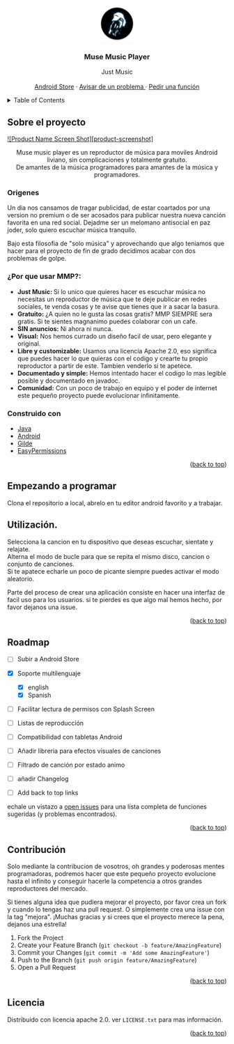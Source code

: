 <div id="top"></div>
<!-- https://raw.githubusercontent.com/othneildrew/Best-README-Template/master
*** Thanks for checking out the Best-README-Template. If you have a suggestion
*** that would make this better, please fork the repo and create a pull request
*** or simply open an issue with the tag "enhancement".
*** Don't forget to give the project a star!
*** Thanks again! Now go create something AMAZING! :D
-->



<!-- PROJECT SHIELDS -->
<!--
*** I'm using markdown "reference style" links for readability.
*** Reference links are enclosed in brackets [ ] instead of parentheses ( ).
*** See the bottom of this document for the declaration of the reference variables
*** for contributors-url, forks-url, etc. This is an optional, concise syntax you may use.
*** https://www.markdownguide.org/basic-syntax/#reference-style-links

[![Contributors][contributors-shield]][contributors-url]
[![Forks][forks-shield]][forks-url]
[![Stargazers][stars-shield]][stars-url]
[![Issues][issues-shield]][issues-url]
[![MIT License][license-shield]][license-url]
[![LinkedIn][linkedin-shield]][linkedin-url]
-->




<!-- PROJECT LOGO -->
<br />
<div align="center">
  <a href="https://github.com/DeJorgev/projectMMP">
    <img src="app/src/main/res/mipmap-hdpi/ic_launcher_round.png" alt="Logo" width="80" height="80">
  </a>

  <h3 align="center">Muse Music Player</h3>

  <p align="center">
    Just Music
    <br />
    <br />
    <a href="https://github.com/DeJorgev/projectMMP/xa"> Android Store</a>
    ·
    <a href="https://github.com/DeJorgev/projectMMP/issues"> Avisar de un problema </a>
    ·
    <a href="https://github.com/DeJorgev/projectMMP/issues"> Pedir una función </a>
  </p>
</div>



<!-- TABLE OF CONTENTS -->
<details>
  <summary>Table of Contents</summary>
  <ol>
    <li>
      <a href="#Sobre el proyecto">Sobre el proyecto</a>
      <ul>
        <li><a href="#Origenes">Origenes</a></li>
        <li><a href="#¿Por que usar MMP?">¿Por que usar MMP?</a></li>
        <li><a href="#Construido con">Construido con</a></li>
      </ul>
    </li>
    <li>
      <a href="#Empezando a programar">Empezando a programar</a>
    </li>
    <li><a href="#utilización">Utilización</a></li>
    <li><a href="#roadmap">Roadmap</a></li>
    <li><a href="#licencia">Licencia</a></li>
  </ol>
</details>



<!-- ABOUT THE PROJECT -->
## Sobre el proyecto

[![Product Name Screen Shot][product-screenshot]](https://example.com)
<p align = "center">
Muse music player es un reproductor de música para moviles Android liviano, sin complicaciones y totalmente gratuito. <br/>
De amantes de la música programadores para amantes de la música y programadores.
</p>

### Origenes
Un dia nos cansamos de tragar publicidad, de estar coartados por una version no premium o de ser acosados para publicar nuestra nueva canción favorita en una red social. Dejadme ser un melomano antisocial en paz joder, solo quiero escuchar música tranquilo.<br/> 

Bajo esta filosofia de "solo música" y aprovechando que algo teniamos que hacer para el proyecto de fin de grado decidimos acabar con dos problemas de golpe.

### ¿Por que usar MMP?:
* <b>Just Music: </b> Si lo unico que quieres hacer es escuchar música no necesitas un reproductor de música que te deje publicar en redes sociales, te venda cosas y te avise que tienes que ir a sacar la basura.
* <b>Gratuito:</b> ¿A quien no le gusta las cosas gratis? MMP SIEMPRE sera gratis. Si te sientes magnanimo puedes colaborar con un cafe.
* <b>SIN anuncios:</b> Ni ahora ni nunca.
* <b>Visual:</b> Nos hemos currado un diseño facil de usar, pero elegante y original.
* <b>Libre y customizable:</b> Usamos una licencia Apache 2.0, eso significa que puedes hacer lo que quieras con el codigo y crearte tu propio reproductor a partir de este. Tambien venderlo si te apetece.
* <b>Documentado y simple:</b> Hemos intentado hacer el codigo lo mas legible posible y documentado en javadoc.
* <b>Comunidad:</b> Con un poco de trabajo en equipo y el poder de internet este pequeño proyecto puede evolucionar infinitamente. 


### Construido con
* [Java](https://java.com)
* [Android](https://Android.com)
* [Gilde](https://github.com/bumptech/glide)
* [EasyPermissions](https://github.com/googlesamples/easypermissions)
<p align="right">(<a href="#top">back to top</a>)</p>



<!-- GETTING STARTED -->
## Empezando a programar
Clona el repositorio a local, abrelo en tu editor android favorito y a trabajar.


<!-- USAGE EXAMPLES -->
## Utilización.

Selecciona la cancion en tu dispositivo que deseas escuchar, sientate y relajate.<br/>
Alterna el modo de bucle para que se repita el mismo disco, cancion o conjunto de canciones.<br/>
Si te apatece echarle un poco de picante siempre puedes activar el modo aleatorio.<br>

Parte del proceso de crear una aplicación consiste en hacer una interfaz de facil uso para los usuarios. si te pierdes es que algo mal hemos hecho, por favor dejanos una issue.

<p align="right">(<a href="#top">back to top</a>)</p>



<!-- ROADMAP -->
## Roadmap
- [ ] Subir a Android Store
- [x] Soporte multilenguaje
    - [x] english
    - [x] Spanish
- [ ] Facilitar lectura de permisos con Splash Screen
- [ ] Listas de reproducción
- [ ] Compatibilidad con tabletas Android
- [ ] Añadir libreria para efectos visuales de canciones
- [ ] Filtrado de canción por estado animo  
- [ ] añadir Changelog
- [ ] Add back to top links


echale un vistazo a [open issues](https://github.com/DeJorgev/projectMMP/issues) para una lista completa de funciones sugeridas (y problemas encontrados).

<p align="right">(<a href="#top">back to top</a>)</p>



<!-- CONTRIBUTING -->
## Contribución

Solo mediante la contribucion de vosotros, oh grandes y poderosas mentes programadoras, podremos hacer que este pequeño proyecto evolucione hasta el infinito 
y conseguir hacerle la competencia a otros grandes reproductores del mercado.

Si tienes alguna idea que pudiera mejorar el proyecto, por favor crea un fork y cuando lo tengas haz una pull request. O simplemente crea una issue con la tag 
"mejora". ¡Muchas gracias y si crees que el proyecto merece la pena, dejanos una estrella!

1. Fork the Project
2. Create your Feature Branch (`git checkout -b feature/AmazingFeature`)
3. Commit your Changes (`git commit -m 'Add some AmazingFeature'`)
4. Push to the Branch (`git push origin feature/AmazingFeature`)
5. Open a Pull Request

<p align="right">(<a href="#top">back to top</a>)</p>

<!-- LICENSE -->
## Licencia

Distribuido con licencia apache 2.0. ver `LICENSE.txt` para mas información.

<p align="right">(<a href="#top">back to top</a>)</p>
